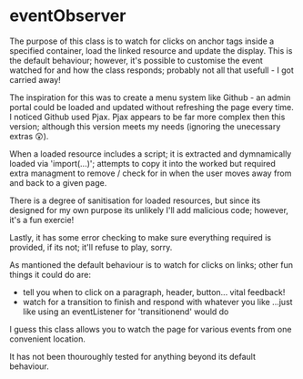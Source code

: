 # eventObserver
The purpose of this class is to watch for clicks on anchor tags inside a specified container, load the linked resource and update the display. This is the default behaviour; however, it's possible to customise the event watched for and how the class responds; probably not all that usefull - I got carried away!

The inspiration for this was to create a menu system like Github - an admin portal could be loaded and updated without refreshing the page every time. I noticed Github used Pjax. Pjax appears to be far more complex then this version; although this version meets my needs (ignoring the unecessary extras 😲). 

When a loaded resource includes a script; it is extracted and dymnamically loaded via 'import(...)'; attempts to copy it into the <head> worked but required extra managment to remove / check for in when the user moves away from and back to a given page.

There is a degree of sanitisation for loaded resources, but since its designed for my own purpose its unlikely I'll add malicious code; however, it's a fun exercie!
  
Lastly, it has some error checking to make sure everything required is provided, if its not; it'll refuse to play, sorry.
  
  As mantioned the default behaviour is to watch for clicks on links; other fun things it could do are:
  - tell you when to click on a paragraph, header, button... vital feedback!
  - watch for a transition to finish and respond with whatever you like ...just like using an eventListener for 'transitionend' would do
  
  I guess this class allows you to watch the page for various events from one convenient location.
  
  It has not been thouroughly tested for anything beyond its default behaviour.
